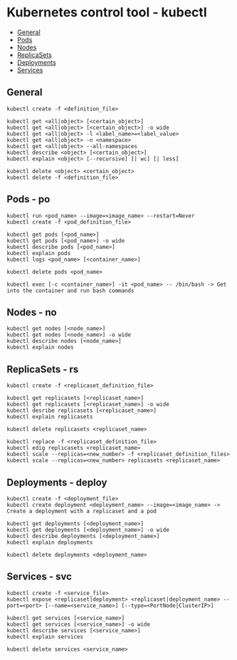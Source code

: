 # Kubernetes control tool - kubectl

- [General](https://github.com/Ariel-Yu/knowledge-bases/blob/master/kubernetes/4-kubectl.md#general)
- [Pods](https://github.com/Ariel-Yu/knowledge-bases/blob/master/kubernetes/4-kubectl.md#pods---po)
- [Nodes](https://github.com/Ariel-Yu/knowledge-bases/blob/master/kubernetes/4-kubectl.md#nodes---no)
- [ReplicaSets](https://github.com/Ariel-Yu/knowledge-bases/blob/master/kubernetes/4-kubectl.md#replicasets---rs)
- [Deployments](https://github.com/Ariel-Yu/knowledge-bases/blob/master/kubernetes/4-kubectl.md#deployments---deploy)
- [Services](https://github.com/Ariel-Yu/knowledge-bases/blob/master/kubernetes/4-kubectl.md#services---svc)

## General

```
kubectl create -f <definition_file>

kubectl get <all|object> [<certain_object>]
kubectl get <all|object> [<certain_object>] -o wide
kubectl get <all|object> -l <label_name>=<label_value>
kubectl get <all|object> -n <namespace>
kubectl get <all|object> --all-namespaces
kubectl describe <object> [<certain_object>]
kubectl explain <object> [--recursive] [| wc] [| less]

kubectl delete <object> <certain_object>
kubectl delete -f <definition_file>
```

## Pods - po

```
kubectl run <pod_name> --image=<image_name> --restart=Never
kubectl create -f <pod_definition_file>

kubectl get pods [<pod_name>]
kubectl get pods [<pod_name>] -o wide
kubectl describe pods [<pod_name>]
kubectl explain pods
kubectl logs <pod_name> [<container_name>]

kubectl delete pods <pod_name>

kubectl exec [-c <container_name>] -it <pod_name> -- /bin/bash -> Get into the container and run bash commands
```

## Nodes - no

```
kubectl get nodes [<node_name>]
kubectl get nodes [<node_name>] -o wide
kubectl describe nodes [<node_name>]
kubectl explain nodes
```

## ReplicaSets - rs

```
kubectl create -f <replicaset_definition_file>

kubectl get replicasets [<replicaset_name>]
kubectl get replicasets [<replicaset_name>] -o wide
kubectl desribe replicasets [<replicaset_name>]
kubectl explain replicasets

kubectl delete replicasets <replicaset_name>

kubectl replace -f <replicaset_definition_file>
kubectl edig replicasets <replicaset_name>
kubectl scale --replicas=<new_number> -f <replicaset_definition_files>
kubectl scale --replicas=<new_number> replicasets <replicaset_name>
```

## Deployments - deploy

```
kubectl create -f <deployment_file>
kubectl create deployment <deployment_name> --image=<image_name> -> Create a deployment with a replicaset and a pod

kubectl get deployments [<deployment_name>]
kubectl get deployments [<deployment_name>] -o wide
kubectl describe deployments [<deployment_name>]
kubectl explain deployments

kubectl delete deployments <deployment_name>
```

## Services - svc

```
kubectl create -f <service_file>
kubectl expose <replicaset|deployment> <replicaset|deployment_name> --port=<port> [--name=<service_name>] [--type=<PortNode|ClusterIP>]

kubectl get services [<service_name>]
kubectl get services [<service_name>] -o wide
kubectl describe services [<service_name>]
kubectl explain services

kubectl delete services <service_name>
```
